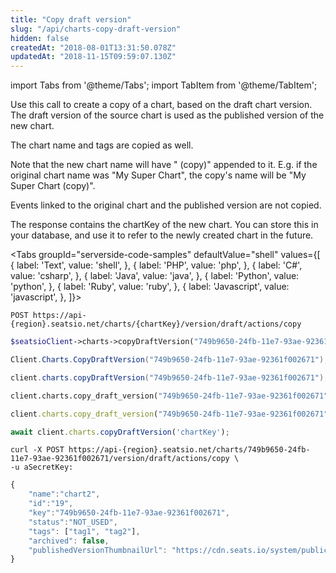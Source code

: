 ```yaml
---
title: "Copy draft version"
slug: "/api/charts-copy-draft-version"
hidden: false
createdAt: "2018-08-01T13:31:50.078Z"
updatedAt: "2018-11-15T09:59:07.130Z"
---
```


import Tabs from '@theme/Tabs';
import TabItem from '@theme/TabItem';

Use this call to create a copy of a chart, based on the draft chart version. The draft version of the source chart is used as the published version of the new chart.
 
The chart name and tags are copied as well. 

Note that the new chart name will have " (copy)" appended to it. E.g. if the original chart name was "My Super Chart", the copy's name will be "My Super Chart (copy)".

Events linked to the original chart and the published version are not copied.

The response contains the chartKey of the new chart. You can store this in your database, and use it to refer to the newly created chart in the future.



<Tabs 
  groupId="serverside-code-samples"
  defaultValue="shell"
  values={[
{ label: 'Text', value: 'shell', },
{ label: 'PHP', value: 'php', },
{ label: 'C#', value: 'csharp', },
{ label: 'Java', value: 'java', },
{ label: 'Python', value: 'python', },
{ label: 'Ruby', value: 'ruby', },
{ label: 'Javascript', value: 'javascript', },
]}>
<TabItem value='shell'>

```shell
POST https://api-{region}.seatsio.net/charts/{chartKey}/version/draft/actions/copy
```

</TabItem>
<TabItem value='php'>

```php
$seatsioClient->charts->copyDraftVersion("749b9650-24fb-11e7-93ae-92361f002671");
```

</TabItem>
<TabItem value='csharp'>

```csharp
Client.Charts.CopyDraftVersion("749b9650-24fb-11e7-93ae-92361f002671");
```

</TabItem>
<TabItem value='java'>

```java
client.charts.copyDraftVersion("749b9650-24fb-11e7-93ae-92361f002671");
```

</TabItem>
<TabItem value='python'>

```python
client.charts.copy_draft_version("749b9650-24fb-11e7-93ae-92361f002671")
```

</TabItem>
<TabItem value='ruby'>

```ruby
client.charts.copy_draft_version("749b9650-24fb-11e7-93ae-92361f002671")
```

</TabItem>
<TabItem value='javascript'>

```javascript
await client.charts.copyDraftVersion('chartKey');
```

</TabItem>
</Tabs>





```shell
curl -X POST https://api-{region}.seatsio.net/charts/749b9650-24fb-11e7-93ae-92361f002671/version/draft/actions/copy \
-u aSecretKey:
```



```javascript
{
    "name":"chart2",
    "id":"19",
    "key":"749b9650-24fb-11e7-93ae-92361f002671",
    "status":"NOT_USED",
    "tags": ["tag1", "tag2"],
    "archived": false,    
    "publishedVersionThumbnailUrl": "https://cdn.seats.io/system/public/.../published/.../thumbnail"
}
```

